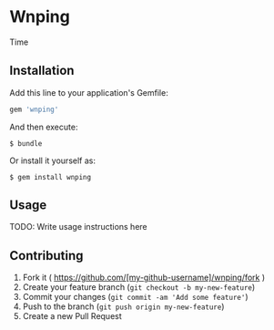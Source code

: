 # Wnping

Time

## Installation

Add this line to your application's Gemfile:

```ruby
gem 'wnping'
```

And then execute:

    $ bundle

Or install it yourself as:

    $ gem install wnping

## Usage

TODO: Write usage instructions here

## Contributing

1. Fork it ( https://github.com/[my-github-username]/wnping/fork )
2. Create your feature branch (`git checkout -b my-new-feature`)
3. Commit your changes (`git commit -am 'Add some feature'`)
4. Push to the branch (`git push origin my-new-feature`)
5. Create a new Pull Request
